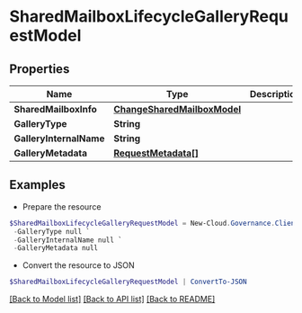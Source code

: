# SharedMailboxLifecycleGalleryRequestModel
## Properties

Name | Type | Description | Notes
------------ | ------------- | ------------- | -------------
**SharedMailboxInfo** | [**ChangeSharedMailboxModel**](ChangeSharedMailboxModel.md) |  | [optional] 
**GalleryType** | **String** |  | [optional] 
**GalleryInternalName** | **String** |  | [optional] 
**GalleryMetadata** | [**RequestMetadata[]**](RequestMetadata.md) |  | [optional] 

## Examples

- Prepare the resource
```powershell
$SharedMailboxLifecycleGalleryRequestModel = New-Cloud.Governance.ClientSharedMailboxLifecycleGalleryRequestModel  -SharedMailboxInfo null `
 -GalleryType null `
 -GalleryInternalName null `
 -GalleryMetadata null
```

- Convert the resource to JSON
```powershell
$SharedMailboxLifecycleGalleryRequestModel | ConvertTo-JSON
```

[[Back to Model list]](../README.md#documentation-for-models) [[Back to API list]](../README.md#documentation-for-api-endpoints) [[Back to README]](../README.md)

